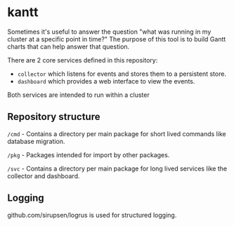 # kantt

Sometimes it's useful to answer the question "what was running in
my cluster at a specific point in time?" The purpose of this tool
is to build Gantt charts that can help answer that question.

There are 2 core services defined in this repository:
- `collector` which listens for events and stores them to a
  persistent store.
- `dashboard` which provides a web interface to view the
  events.
 
Both services are intended to run within a cluster

## Repository structure

`/cmd` - Contains a directory per main package for short lived commands
  like database migration.

`/pkg` - Packages intended for import by other packages.

`/svc` - Contains a directory per main package for long lived services
  like the collector and dashboard.

## Logging

github.com/sirupsen/logrus is used for structured logging.


